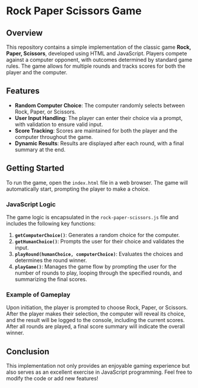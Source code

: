 # Rock Paper Scissors Game

## Overview

This repository contains a simple implementation of the classic game **Rock, Paper, Scissors**, developed using HTML and JavaScript. Players compete against a computer opponent, with outcomes determined by standard game rules. The game allows for multiple rounds and tracks scores for both the player and the computer.

## Features

- **Random Computer Choice**: The computer randomly selects between Rock, Paper, or Scissors.
- **User Input Handling**: The player can enter their choice via a prompt, with validation to ensure valid input.
- **Score Tracking**: Scores are maintained for both the player and the computer throughout the game.
- **Dynamic Results**: Results are displayed after each round, with a final summary at the end.

## Getting Started

To run the game, open the `index.html` file in a web browser. The game will automatically start, prompting the player to make a choice.

### JavaScript Logic

The game logic is encapsulated in the `rock-paper-scissors.js` file and includes the following key functions:

1. **`getComputerChoice()`**: Generates a random choice for the computer.
2. **`getHumanChoice()`**: Prompts the user for their choice and validates the input.
3. **`playRound(humanChoice, computerChoice)`**: Evaluates the choices and determines the round winner.
4. **`playGame()`**: Manages the game flow by prompting the user for the number of rounds to play, looping through the specified rounds, and summarizing the final scores.

### Example of Gameplay

Upon initiation, the player is prompted to choose Rock, Paper, or Scissors. After the player makes their selection, the computer will reveal its choice, and the result will be logged to the console, including the current scores. After all rounds are played, a final score summary will indicate the overall winner.

## Conclusion

This implementation not only provides an enjoyable gaming experience but also serves as an excellent exercise in JavaScript programming. Feel free to modify the code or add new features!
